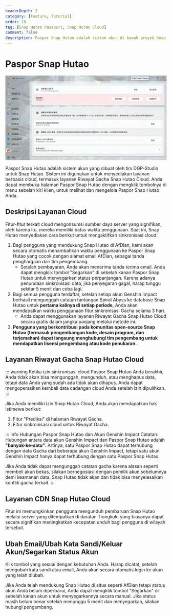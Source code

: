 ```yaml
---
headerDepth: 2
category: [Feature, Tutorial]
order: 16
tag: [Snap Hutao Passport, Snap Hutao Cloud]
comment: false
description: Paspor Snap Hutao adalah sistem akun di bawah proyek Snap Hutao, yang memungkinkan pemain untuk login ke sistem Snap Hutao Cloud dan mengakses manfaat terkait.
---
```


# Paspor Snap Hutao

![halaman_akun](/images/202501/hutao_account.webp)

Paspor Snap Hutao adalah sistem akun yang dibuat oleh tim DGP-Studio untuk Snap Hutao. Sistem ini digunakan untuk menyediakan layanan berbasis cloud, termasuk layanan Riwayat Gacha Snap Hutao Cloud. Anda dapat membuka halaman Paspor Snap Hutao dengan mengklik tombolnya di menu sebelah kiri klien, untuk melihat dan mengelola Paspor Snap Hutao Anda.

## Deskripsi Layanan Cloud

Fitur-fitur terkait cloud mengonsumsi sumber daya server yang signifikan, oleh karena itu, mereka memiliki batas waktu penggunaan. Saat ini, Snap Hutao menyediakan cara berikut untuk mengaktifkan sinkronisasi cloud:

1.  Bagi pengguna yang mendukung Snap Hutao di AfDian, kami akan secara otomatis menambahkan waktu penggunaan ke Paspor Snap Hutao yang cocok dengan alamat email AfDian, sebagai tanda penghargaan dari tim pengembang.
    - Setelah pembayaran, Anda akan menerima tanda terima email. Anda dapat mengklik tombol "Segarkan" di sebelah kanan Paspor Snap Hutao untuk menyegarkan status perpanjangan. Karena adanya penundaan sinkronisasi data, jika penyegaran gagal, harap tunggu sekitar 5 menit dan coba lagi.
2.  Bagi semua pengguna terdaftar, setelah setiap akun Genshin Impact berhasil mengunggah catatan tantangan Spiral Abyss ke database Snap Hutao untuk **pertama kalinya di setiap periode**, Anda akan mendapatkan waktu penggunaan fitur sinkronisasi Gacha selama 3 hari.
    - Anda dapat menggunakan layanan Riwayat Gacha Snap Hutao Cloud secara gratis dalam jangka panjang melalui metode ini.
3.  **Pengguna yang berkontribusi pada komunitas open-source Snap Hutao (termasuk pengembangan kode, desain program, dan terjemahan) dapat langsung menghubungi tim pengembang untuk mendapatkan lisensi pengembang atau kode penukaran.**

## Layanan Riwayat Gacha Snap Hutao Cloud

::: warning
Ketika izin sinkronisasi cloud Paspor Snap Hutao Anda berakhir, Anda tidak akan bisa mengunggah, mengunduh, atau menghapus data, tetapi data Anda yang sudah ada tidak akan dihapus. Anda dapat mengoperasikan kembali data cadangan cloud Anda setelah izin dipulihkan.
:::

Jika Anda memiliki izin Snap Hutao Cloud, Anda akan mendapatkan hak istimewa berikut:

1.  Fitur "Prediksi" di halaman Riwayat Gacha.
2.  Fitur sinkronisasi cloud untuk Riwayat Gacha.

::: info Hubungan Paspor Snap Hutao dan Akun Genshin Impact
Catatan: Hubungan antara data akun Genshin Impact dan Paspor Snap Hutao adalah **"banyak-ke-satu"**. Artinya, satu Paspor Snap Hutao dapat terhubung dengan data Gacha dari beberapa akun Genshin Impact, tetapi satu akun Genshin Impact hanya dapat terhubung dengan satu Paspor Snap Hutao.

Jika Anda tidak dapat mengunggah catatan gacha karena alasan seperti membeli akun bekas, silakan bernegosiasi dengan pemilik akun sebelumnya demi keamanan data. Snap Hutao tidak akan dan tidak bisa menyelesaikan konflik gacha terkait.
:::

## Layanan CDN Snap Hutao Cloud

Fitur ini memungkinkan pengguna mengunduh pembaruan Snap Hutao melalui server yang ditempatkan di daratan Tiongkok, yang biasanya dapat secara signifikan meningkatkan kecepatan unduh bagi pengguna di wilayah tersebut.

## Ubah Email/Ubah Kata Sandi/Keluar Akun/Segarkan Status Akun

Klik tombol yang sesuai dengan kebutuhan Anda. Harap dicatat, setelah mengubah kata sandi atau email, Anda akan secara otomatis login ke akun yang telah diubah.

Jika Anda telah mendukung Snap Hutao di situs seperti AfDian tetapi status akun Anda belum diperbarui, Anda dapat mengklik tombol "Segarkan" di sebelah kanan akun untuk menyegarkannya secara manual. Jika status masih belum benar setelah menunggu 5 menit dan menyegarkan, silakan hubungi pengembang.